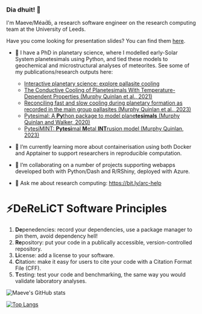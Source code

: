### Dia dhuit! 👋

I'm Maeve/Méaḋḃ, a research software engineer on the research computing team at the University of Leeds.

Have you come looking for presentation slides? You can find them [here](https://murphyqm.github.io/slides/).

- 🔭 I have a PhD in planetary science, where I modelled early-Solar System planetesimals using Python, and tied these models to geochemical and microstructural analyses of meteorites. See some of my publications/research outputs here:
  - [Interactive planetary science: explore pallasite cooling](https://pallasite.streamlit.app/)
  - [The Conductive Cooling of Planetesimals With Temperature-Dependent Properties (Murphy Quinlan et al., 2021)](https://doi.org/10.1029/2020JE006726)
  - [Reconciling fast and slow cooling during planetary formation as recorded in the main group pallasites (Murphy Quinlan et al., 2023)](https://doi.org/10.1016/j.epsl.2023.118284)
  - [Pytesimal: A **Py**thon package to model plane**tesimals** (Murphy Quinlan and Walker, 2020)](https://murphyqm.github.io/pytesimal/)
  - [PytesiMINT: **Pytesi**mal **M**etal **INT**rusion model (Murphy Quinlan, 2023)](https://github.com/murphyqm/pytesimint)


- 🌱 I’m currently learning more about containerisation using both Docker and Apptainer to support researchers in reproducible computation.
- 👯 I’m collaborating on a number of projects supporting webapps developed both with Python/Dash and R/RShiny, deployed with Azure.
- 💬 Ask me about research computing: https://bit.ly/arc-help

# ⚡DeReLiCT Software Principles

1. **De**penedencies: record your dependencies, use a package manager to pin them, avoid dependency hell!
2. **Re**pository: put your code in a publically accessible, version-controlled repository.
3. **Li**cense: add a license to your software.
4. **C**itation: make it easy for users to cite your code with a Citation Format File (CFF).
5. **T**esting: test your code and benchmarking, the same way you would validate laboratory analyses.


![Maeve's GitHub stats](https://github-readme-stats.vercel.app/api?username=murphyqm&show_icons=true&theme=synthwave&hide_rank=true)

[![Top Langs](https://github-readme-stats.vercel.app/api/top-langs/?username=murphyqm)](https://github.com/murphyqm/github-readme-stats&theme=synthwave)
<!--
**murphyqm/murphyqm** is a ✨ _special_ ✨ repository because its `README.md` (this file) appears on your GitHub profile.

Here are some ideas to get you started:

- 🔭 I’m currently working on ...
- 🌱 I’m currently learning ...
- 👯 I’m looking to collaborate on ...
- 🤔 I’m looking for help with ...
- 💬 Ask me about ...
- 📫 How to reach me: ...
- 😄 Pronouns: ...
- ⚡ Fun fact: ...
-->
